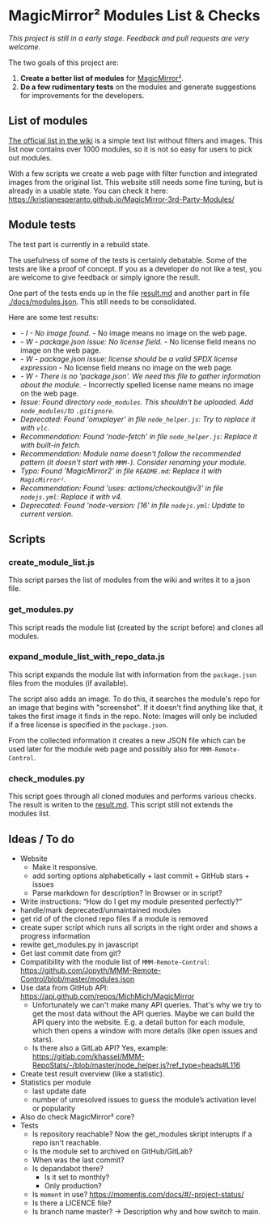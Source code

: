 # MagicMirror² Modules List & Checks

_This project is still in a early stage. Feedback and pull requests are very welcome._

The two goals of this project are:

1. **Create a better list of modules** for [MagicMirror²](https://magicmirror.builders/).
2. **Do a few rudimentary tests** on the modules and generate suggestions for improvements for the developers.

## List of modules

[The official list in the wiki](https://github.com/MichMich/MagicMirror/wiki/3rd-party-modules) is a simple text list without filters and images. This list now contains over 1000 modules, so it is not so easy for users to pick out modules.

With a few scripts we create a web page with filter function and integrated images from the original list. This website still needs some fine tuning, but is already in a usable state. You can check it here: <https://kristjanesperanto.github.io/MagicMirror-3rd-Party-Modules/>

## Module tests

The test part is currently in a rebuild state.

The usefulness of some of the tests is certainly debatable. Some of the tests are like a proof of concept. If you as a developer do not like a test, you are welcome to give feedback or simply ignore the result.

One part of the tests ends up in the file [result.md](result.md) and another part in file [./docs/modules.json](modules.json). This still needs to be consolidated.

Here are some test results:

- _- I - No image found._ - No image means no image on the web page.
- _- W - package.json issue: No license field._ - No license field means no image on the web page.
- _- W - package.json issue: license should be a valid SPDX license expression_ - No license field means no image on the web page.
- _- W - There is no 'package.json'. We need this file to gather information about the module._ - Incorrectly spelled license name means no image on the web page.
- _Issue: Found directory `node_modules`. This shouldn't be uploaded. Add `node_modules/`to `.gitignore`._
- _Deprecated: Found 'omxplayer' in file `node_helper.js`: Try to replace it with `vlc`._
- _Recommendation: Found 'node-fetch' in file `node_helper.js`: Replace it with built-in fetch._
- _Recommendation: Module name doesn't follow the recommended pattern (it doesn't start with `MMM-`). Consider renaming your module._
- _Typo: Found 'MagicMirror2' in file `README.md`: Replace it with `MagicMirror²`._
- _Recommendation: Found 'uses: actions/checkout@v3' in file `nodejs.yml`: Replace it with v4._
- _Deprecated: Found 'node-version: [16' in file `nodejs.yml`: Update to current version._

## Scripts

### create_module_list.js

This script parses the list of modules from the wiki and writes it to a json file.

### get_modules.py

This script reads the module list (created by the script before) and clones all modules.

### expand_module_list_with_repo_data.js

This script expands the module list with information from the `package.json` files from the modules (if available).

The script also adds an image. To do this, it searches the module's repo for an image that begins with "screenshot". If it doesn't find anything like that, it takes the first image it finds in the repo.
Note: Images will only be included if a free license is specified in the `package.json`.

From the collected information it creates a new JSON file which can be used later for the module web page and possibly also for `MMM-Remote-Control`.

### check_modules.py

This script goes through all cloned modules and performs various checks. The result is writen to the [result.md](result.md). This script still not extends the modules list.

## Ideas / To do

- Website
  - Make it responsive.
  - add sorting options alphabetically + last commit + GitHub stars + issues
  - Parse markdown for description? In Browser or in script?
- Write instructions: “How do I get my module presented perfectly?”
- handle/mark deprecated/unmaintained modules
- get rid of of the cloned repo files if a module is removed
- create super script which runs all scripts in the right order and shows a progress information
- rewite get_modules.py in javascript
- Get last commit date from git?
- Compatibility with the module list of `MMM-Remote-Control`: <https://github.com/Jopyth/MMM-Remote-Control/blob/master/modules.json>
- Use data from GitHub API: <https://api.github.com/repos/MichMich/MagicMirror>
  - Unfortunately we can't make many API queries. That's why we try to get the most data without the API queries.
    Maybe we can build the API query into the website. E.g. a detail button for each module, which then opens a window with more details (like open issues and stars).
  - Is there also a GitLab API? Yes, example: <https://gitlab.com/khassel/MMM-RepoStats/-/blob/master/node_helper.js?ref_type=heads#L116>
- Create test result overview (like a statistic).
- Statistics per module
  - last update date
  - number of unresolved issues to guess the module’s activation level or popularity
- Also do check MagicMirror² core?
- Tests
  - Is repository reachable? Now the get_modules skript interupts if a repo isn't reachable.
  - Is the module set to archived on GitHub/GitLab?
  - When was the last commit?
  - Is depandabot there?
    - Is it set to monthly?
    - Only production?
  - Is `moment` in use? <https://momentjs.com/docs/#/-project-status/>
  - Is there a LICENCE file?
  - Is branch name master? -> Description why and how switch to main.
